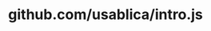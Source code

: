 ---
layout: post
title: github.com/usablica/intro.js
categories: link
tags: [انگلیسی, برنامه‌نویسی]
---
